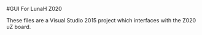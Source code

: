 #GUI For LunaH Z020

These files are a Visual Studio 2015 project which interfaces with the Z020 uZ board.